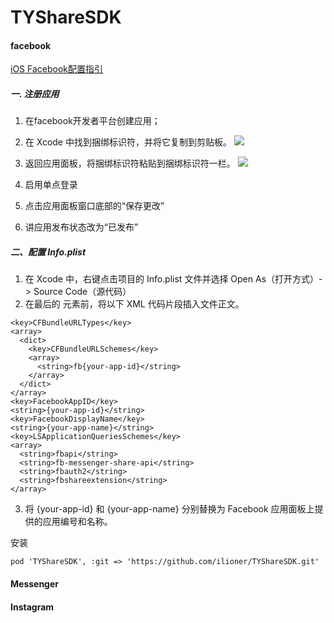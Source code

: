 # TYShareSDK


#### facebook
[iOS Facebook配置指引](https://developers.facebook.com/docs/ios/getting-started/)
##### 一. 注册应用
1. 在facebook开发者平台创建应用；
2. 在 Xcode 中找到捆绑标识符，并将它复制到剪贴板。
![](https://scontent-lax3-1.xx.fbcdn.net/v/t39.2365-6/13178078_604673089695202_313884316_n.png?_nc_cat=103&_nc_ht=scontent-lax3-1.xx&oh=64ea8733338b54a9d64474d002a1d3d0&oe=5D26D647)
3. 返回应用面板，将捆绑标识符粘贴到捆绑标识符一栏。
![](https://scontent-lax3-1.xx.fbcdn.net/v/t39.2365-6/13065894_1735818543297942_1369236631_n.png?_nc_cat=109&_nc_ht=scontent-lax3-1.xx&oh=88e4c506177e540bd3e42255d4862168&oe=5D2289B7)

4. 启用单点登录
5. 点击应用面板窗口底部的“保存更改”
6. 讲应用发布状态改为“已发布”

##### 二、配置 Info.plist

1. 在 Xcode 中，右键点击项目的 Info.plist 文件并选择 Open As（打开方式）-> Source Code（源代码）
2. 在最后的 </dict> 元素前，将以下 XML 代码片段插入文件正文。

```
<key>CFBundleURLTypes</key>
<array>
  <dict>
    <key>CFBundleURLSchemes</key>
    <array>
      <string>fb{your-app-id}</string>
    </array>
  </dict>
</array>
<key>FacebookAppID</key>
<string>{your-app-id}</string>
<key>FacebookDisplayName</key>
<string>{your-app-name}</string>
<key>LSApplicationQueriesSchemes</key>
<array>
  <string>fbapi</string>
  <string>fb-messenger-share-api</string>
  <string>fbauth2</string>
  <string>fbshareextension</string>
</array>
```

3. 将 {your-app-id} 和 {your-app-name} 分别替换为 Facebook 应用面板上提供的应用编号和名称。

安装

```
pod 'TYShareSDK', :git => 'https://github.com/ilioner/TYShareSDK.git'
```

#### Messenger

#### Instagram
